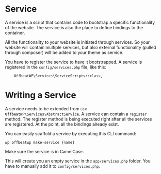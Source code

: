 # Service

A service is a  script that contains code to bootstrap a specific functionality of the website. The service is also the place to define bindings to the container.

All the functionality to your website is initiated through services. So your website will contain multiple services, but also external functionality (pulled through composer) will be added to your theme as service.

You have to register the service to have it bootstrapped. A service is registered in the `config/services.php` file, like this:

```
    OffbeatWP\Services\ServiceScripts::class,
```

# Writing a Service

A service needs to be extended from  `use OffbeatWP\Services\AbstractService`. A service can contain a `register` method. The register method is being executed right after all the services are registered. At the point, all the bindings already exist.

You can easily scaffold a service by executing this CLI command:

```
wp offbeatwp make-service {name}
```

Make sure the service is in CamelCase.

This will create you an empty service in the `app/services.php` folder. You have to manually add it to `config/services.php`.

